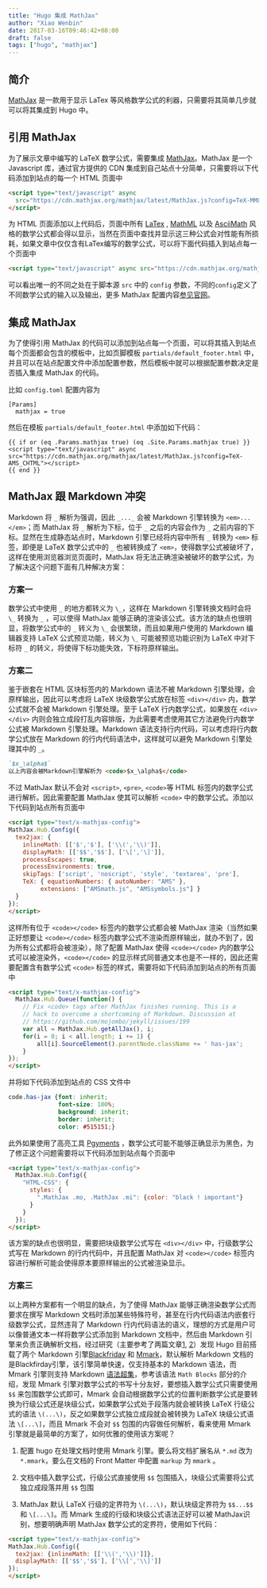 ```yaml
---
title: "Hugo 集成 MathJax"
author: "Xiao Wenbin"
date: 2017-03-16T09:46:42+08:00
draft: false
tags: ["hugo", "mathjax"]
---
```


## 简介

[MathJax](http://www.mathjax.org/) 是一款用于显示 LaTex 等风格数学公式的利器，只需要将其简单几步就可以将其集成到 Hugo 中。


## 引用 MathJax

为了展示文章中编写的 LaTeX 数学公式，需要集成 [MathJax](https://www.mathjax.org/)。MathJax 是一个 Javascript 库，通过官方提供的 CDN 集成到自己站点十分简单，只需要将以下代码添加到站点的每一个 HTML 页面中

```html
<script type="text/javascript" async
  src="https://cdn.mathjax.org/mathjax/latest/MathJax.js?config=TeX-MML-AM_CHTML">
</script>
```

为 HTML 页面添加以上代码后，页面中所有 [LaTex](https://en.wikibooks.org/wiki/LaTeX/Mathematics) , [MathML](https://www.w3.org/Math/) 以及 [AsciiMath](http://asciimath.org/) 风格的数学公式都会得以显示，当然在页面中查找并显示这三种公式会对性能有所损耗，如果文章中仅仅含有LaTex编写的数学公式，可以将下面代码插入到站点每一个页面中

```html
<script type="text/javascript" async src="https://cdn.mathjax.org/mathjax/latest/MathJax.js?config=TeX-AMS_CHTML"></script>
```

可以看出唯一的不同之处在于脚本源 `src` 中的 `config` 参数，不同的`config`定义了不同数学公式的输入以及输出，更多 MathJax 配置内容[参见官网](http://docs.mathjax.org/en/latest/config-files.html#common-configurations)。

## 集成 MathJax

为了使得引用 MathJax 的代码可以添加到站点每一个页面，可以将其插入到站点每个页面都会包含的模板中，比如页脚模板 `partials/default_footer.html` 中，并且可以在站点配置文件中添加配置参数，然后模板中就可以根据配置参数决定是否插入集成 MathJax 的代码。

比如 `config.toml` 配置内容为

```
[Params]
  mathjax = true
```

然后在模板 `partials/default_footer.html` 中添加如下代码：

```
{{ if or (eq .Params.mathjax true) (eq .Site.Params.mathjax true) }}
<script type="text/javascript" async src="https://cdn.mathjax.org/mathjax/latest/MathJax.js?config=TeX-AMS_CHTML"></script>
{{ end }}
```

## MathJax 跟 Markdown 冲突

Markdown 将 `_` 解析为强调，因此 `_..._` 会被 Markdown 引擎转换为 `<em>...</em>`；而 MathJax 将 `_` 解析为下标，位于 `_` 之后的内容会作为 `_` 之前内容的下标。显然在生成静态站点时，Markdown 引擎已经将内容中所有 `_` 转换为 `<em>` 标签，即便是 LaTeX 数学公式中的 `_` 也被转换成了 `<em>`，使得数学公式被破坏了，这样在使用浏览器浏览页面时，MathJax 将无法正确渲染被破坏的数学公式，为了解决这个问题下面有几种解决方案：

### 方案一

数学公式中使用 `_` 的地方都转义为 `\_`，这样在 Markdown 引擎转换文档时会将 `\_` 转换为 `_` ，可以使得 MathJax 能够正确的渲染该公式。该方法的缺点也很明显，将数学公式中的 `_` 转义为 `\_` 会很繁琐，而且如果用户使用的 Markdown 编辑器支持 LaTeX 公式预览功能，转义为 `\_` 可能被预览功能识别为 LaTeX 中对下标符 `_` 的转义，将使得下标功能失效，下标符原样输出。

### 方案二

鉴于嵌套在 HTML 区块标签内的 Markdown 语法不被 Markdown 引擎处理，会原样输出，因此可以考虑将 LaTeX 块级数学公式放在标签 `<div></div>` 内，数学公式就不会被 Markdown 引擎处理。至于 LaTeX 行内数学公式，如果放在 `<div></div>` 内则会独立成段打乱内容排版，为此需要考虑使用其它方法避免行内数学公式被 Markdown 引擎处理。Markdown 语法支持行内代码，可以考虑将行内数学公式放在 Markdown 的行内代码语法中，这样就可以避免 Markdown 引擎处理其中的 `_`。

```markdown
`$x_\alpha$`
以上内容会被Markdown引擎解析为 <code>$x_\alpha$</code>
```

不过 MathJax 默认不会对 `<script>`, `<pre>`, `<code>`等 HTML 标签内的数学公式进行解析。因此需要配置 MathJax 使其可以解析 `<code>` 中的数学公式。添加以下代码到站点所有页面中

```html
<script type="text/x-mathjax-config">
MathJax.Hub.Config({
  tex2jax: {
    inlineMath: [['$','$'], ['\\(','\\)']],
    displayMath: [['$$','$$'], ['\[','\]']],
    processEscapes: true,
    processEnvironments: true,
    skipTags: ['script', 'noscript', 'style', 'textarea', 'pre'],
    TeX: { equationNumbers: { autoNumber: "AMS" },
         extensions: ["AMSmath.js", "AMSsymbols.js"] }
  }
});
</script>
```

这样所有位于 `<code></code>` 标签内的数学公式都会被 MathJax 渲染（当然如果正好想要让 `<code></code>` 标签内数学公式不渲染而原样输出，就办不到了，因为所有公式都将会被渲染），除了配置 MathJax 使得 `<code></code>` 内的数学公式可以被渲染外，`<code></code>` 的显示样式同普通文本也是不一样的，因此还需要配置含有数学公式 `<code>` 标签的样式，需要将如下代码添加到站点的所有页面中

```html
<script type="text/x-mathjax-config">
  MathJax.Hub.Queue(function() {
    // Fix <code> tags after MathJax finishes running. This is a
    // hack to overcome a shortcoming of Markdown. Discussion at
    // https://github.com/mojombo/jekyll/issues/199
    var all = MathJax.Hub.getAllJax(), i;
    for(i = 0; i < all.length; i += 1) {
        all[i].SourceElement().parentNode.className += ' has-jax';
    }
});
</script>
```

并将如下代码添加到站点的 CSS 文件中

```css
code.has-jax {font: inherit;
              font-size: 100%;
              background: inherit;
              border: inherit;
              color: #515151;}
```

此外如果使用了高亮工具 [Pgyments](http://pygments.org/) ，数学公式可能不能够正确显示为黑色，为了修正这个问题需要将以下代码添加到站点每个页面中

```html
<script type="text/x-mathjax-config">
  MathJax.Hub.Config({
    "HTML-CSS": {
      styles: {
        ".MathJax .mo, .MathJax .mi": {color: "black ! important"}
      }
    }
  });
</script>
```

该方案的缺点也很明显，需要把块级数学公式写在 `<div></div>` 中，行级数学公式写在 Markdown 的行内代码中，并且配置 MathJax 对 `<code></code>` 标签内容进行解析可能会使得原本要原样输出的公式被渲染显示。

### 方案三

以上两种方案都有一个明显的缺点，为了使得 MathJax 能够正确渲染数学公式而要求在撰写 Markdown 文档时添加某些特殊符号，甚至在行内代码语法内嵌套行级数学公式，显然违背了 Markdown 行内代码语法的语义，理想的方式是用户可以像普通文本一样将数学公式添加到 Markdown 文档中，然后由 Markdown 引擎来负责正确解析文档，经过研究（主要参考了两篇文章[1](https://github.com/spf13/hugo/issues/1666), [2](http://nosubstance.me/post/a-great-toolset-for-static-blogging/)）发现 Hugo 目前搭载了两个 Markdown 引擎[Blackfriday](https://github.com/russross/blackfriday) 和 [Mmark](https://github.com/miekg/mmark)，默认解析 Markdown 文档的是Blackfirday引擎，该引擎简单快速，仅支持基本的 Markdown 语法，而 Mmark 引擎则支持 Markdown [语法超集](https://github.com/miekg/mmark/wiki/Syntax)，参考该语法 `Math Blocks` 部分的介绍，发现 Mmark 引擎对数学公式的书写十分友好，要想插入数学公式只需要使用 `$$` 来包围数学公式即可，Mmark 会自动根据数学公式的位置判断数学公式是要转换为行级公式还是块级公式，如果数学公式处于段落内就会被转换 LaTeX 行级公式的语法 `\(...\)`，反之如果数学公式独立成段就会被转换为 LaTeX 块级公式语法 `\[...\]`，而且 Mmark 不会对 `$$` 包围的内容做任何解析，看来使用 Mmark 引擎就是最简单的方案了，如何优雅的使用该方案呢？

1. 配置 hugo 在处理文档时使用 Mmark 引擎。要么将文档扩展名从 `*.md` 改为 `*.mmark`，要么在文档的 Front Matter 中配置 `markup` 为 `mmark` 。

2. 文档中插入数学公式，行级公式直接使用 `$$` 包围插入，块级公式需要将公式独立成段落并用 `$$` 包围

3. MathJax 默认 LaTeX 行级的定界符为 `\(...\)`，默认块级定界符为 `$$...$$` 和 `\[...\]`。而 Mmark 生成的行级和块级公式语法正好可以被 MathJax识别，想要明确声明 MathJax 数学公式的定界符，使用如下代码：

```html
<script type="text/x-mathjax-config">
MathJax.Hub.Config({
  tex2jax: {inlineMath: [['\\(','\\)']]},
  displayMath: [['$$','$$'], ['\\[','\\]']]
});
</script>
```